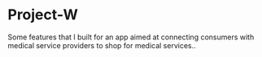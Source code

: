 # Project-W
Some features that I built for an app aimed at connecting consumers with medical service providers to shop for medical services..
